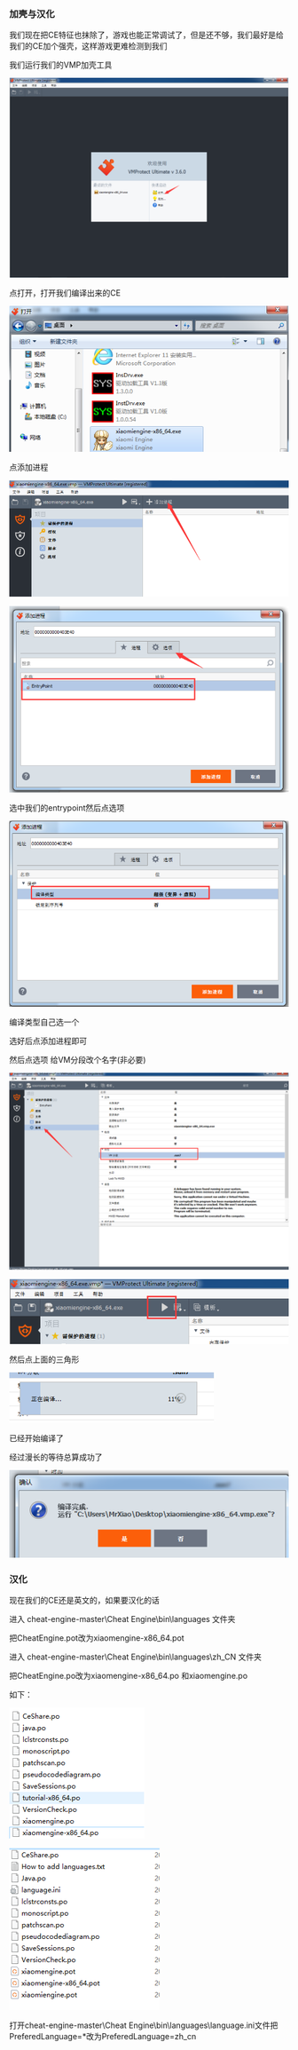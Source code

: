 ### 加壳与汉化

​	我们现在把CE特征也抹除了，游戏也能正常调试了，但是还不够，我们最好是给我们的CE加个强壳，这样游戏更难检测到我们



我们运行我们的VMP加壳工具

![image-20240330152620604](notesimg/image-20240330152620604.png)

点打开，打开我们编译出来的CE

![image-20240330152649885](notesimg/image-20240330152649885.png)

点添加进程

![image-20240330152704630](notesimg/image-20240330152704630.png)

![image-20240330152741037](notesimg/image-20240330152741037.png)

选中我们的entrypoint然后点选项

![image-20240330152808038](notesimg/image-20240330152808038.png)

编译类型自己选一个

选好后点添加进程即可

然后点选项 给VM分段改个名字(非必要)

![image-20240330152912529](notesimg/image-20240330152912529.png)

![image-20240330152939548](notesimg/image-20240330152939548.png)

然后点上面的三角形

![image-20240330152956997](notesimg/image-20240330152956997.png)

已经开始编译了



经过漫长的等待总算成功了

![image-20240330153031396](notesimg/image-20240330153031396.png)



### 汉化

现在我们的CE还是英文的，如果要汉化的话

进入 cheat-engine-master\Cheat Engine\bin\languages 文件夹

把CheatEngine.pot改为xiaomengine-x86_64.pot

进入 cheat-engine-master\Cheat Engine\bin\languages\zh_CN 文件夹

把CheatEngine.po改为xiaomengine-x86_64.po 和xiaomengine.po

如下：

![image-20240330153309556](notesimg/image-20240330153309556.png)



![image-20240330153315660](notesimg/image-20240330153315660.png)

打开cheat-engine-master\Cheat Engine\bin\languages\language.ini文件把PreferedLanguage=*改为PreferedLanguage=zh_cn